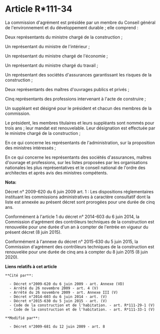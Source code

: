 # Article R*111-34

La commission d'agrément est présidée par un membre du Conseil général de l'environnement et du développement durable ; elle
comprend : 

Deux représentants du ministre chargé de la construction ; 

Un représentant du ministre de l'intérieur ; 

Un représentant du ministre chargé de l'économie ; 

Un représentant du ministre chargé du travail ; 

Un représentant des sociétés d'assurances garantissant les risques de la construction ; 

Deux représentants des maîtres d'ouvrages publics et privés ; 

Cinq représentants des professions intervenant à l'acte de construire ; 

Un suppléant est désigné pour le président et chacun des membres de la commission. 

Le président, les membres titulaires et leurs suppléants sont nommés pour trois ans ; leur mandat est renouvelable. Leur
désignation est effectuée par le ministre chargé de la construction ; 

En ce qui concerne les représentants de l'administration, sur la proposition des ministres intéressés ; 

En ce qui concerne les représentants des sociétés d'assurances, maîtres d'ouvrage et professions, sur les listes proposées
par les organisations nationales les plus représentatives et le conseil national de l'ordre des architectes et après avis des
ministres compétents.

**Nota:**

Décret n° 2009-620 du 6 juin 2009 art. 1 : Les dispositions réglementaires instituant les commissions administratives à
caractère consultatif dont la liste est annexée au présent décret sont prorogées pour une durée de cinq ans.

Conformément à l'article 1 du décret n° 2014-603 du 6 juin 2014, la Commission d'agrément des contrôleurs techniques de la
construction est renouvelée pour une durée d'un an à compter de l'entrée en vigueur du présent décret (8 juin 2015).

Conformément à l'annexe du décret n° 2015-630 du 5 juin 2015, la Commission d'agrément des contrôleurs techniques de la
construction est renouvelée pour une durée de cinq ans à compter du 8 juin 2015 (8 juin 2020).

**Liens relatifs à cet article**

	**Cité par**:

	  - Décret n°2009-620 du 6 juin 2009 - art. Annexe (VD)
	  - Arrêté du 26 novembre 2009 - art. 4 (V)
	  - Arrêté du 26 novembre 2009 - art. Annexe III (V)
	  - Décret n°2014-603 du 6 juin 2014 - art. (V)
	  - Décret n°2015-630 du 5 juin 2015 - art. (V)
	  - Code de la construction et de l'habitation. - art. R*111-29-1 (V)
	  - Code de la construction et de l'habitation. - art. R*111-33-1 (V)

	**Modifié par**:

	  - Décret n°2009-681 du 12 juin 2009 - art. 8
